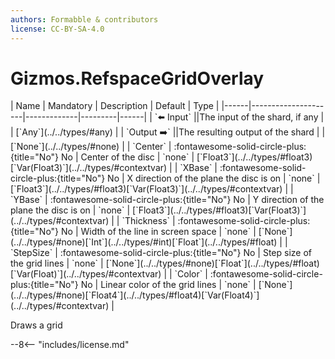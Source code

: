 ```yaml
---
authors: Formabble & contributors
license: CC-BY-SA-4.0
---
```



# Gizmos.RefspaceGridOverlay

<div class="sh-parameters" markdown="1">
| Name | Mandatory | Description | Default | Type |
|------|---------------------|-------------|---------|------|
| `⬅️ Input` ||The input of the shard, if any | | [`Any`](../../types/#any) |
| `Output ➡️` ||The resulting output of the shard | | [`None`](../../types/#none) |
| `Center` | :fontawesome-solid-circle-plus:{title="No"} No  | Center of the disc | `none` | [`Float3`](../../types/#float3)[`Var(Float3)`](../../types/#contextvar) |
| `XBase` | :fontawesome-solid-circle-plus:{title="No"} No  | X direction of the plane the disc is on | `none` | [`Float3`](../../types/#float3)[`Var(Float3)`](../../types/#contextvar) |
| `YBase` | :fontawesome-solid-circle-plus:{title="No"} No  | Y direction of the plane the disc is on | `none` | [`Float3`](../../types/#float3)[`Var(Float3)`](../../types/#contextvar) |
| `Thickness` | :fontawesome-solid-circle-plus:{title="No"} No  | Width of the line in screen space | `none` | [`None`](../../types/#none)[`Int`](../../types/#int)[`Float`](../../types/#float) |
| `StepSize` | :fontawesome-solid-circle-plus:{title="No"} No  | Step size of the grid lines | `none` | [`None`](../../types/#none)[`Float`](../../types/#float)[`Var(Float)`](../../types/#contextvar) |
| `Color` | :fontawesome-solid-circle-plus:{title="No"} No  | Linear color of the grid lines | `none` | [`None`](../../types/#none)[`Float4`](../../types/#float4)[`Var(Float4)`](../../types/#contextvar) |

</div>

Draws a grid

--8<-- "includes/license.md"

